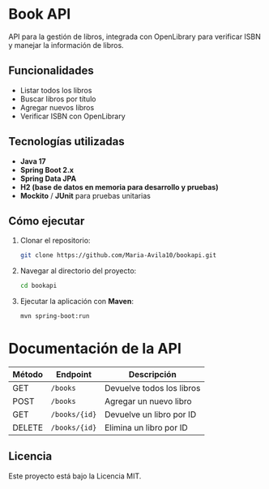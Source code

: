 # Book API

API para la gestión de libros, integrada con OpenLibrary para verificar ISBN y manejar la información de libros.

## Funcionalidades
- Listar todos los libros
- Buscar libros por título
- Agregar nuevos libros
- Verificar ISBN con OpenLibrary

## Tecnologías utilizadas
- **Java 17**
- **Spring Boot 2.x**
- **Spring Data JPA**
- **H2 (base de datos en memoria para desarrollo y pruebas)**
- **Mockito** / **JUnit** para pruebas unitarias

## Cómo ejecutar
1. Clonar el repositorio:
   ```bash
   git clone https://github.com/Maria-Avila10/bookapi.git
   ```
2. Navegar al directorio del proyecto:
   ```bash
   cd bookapi
   ```
3. Ejecutar la aplicación con **Maven**:
   ```bash
   mvn spring-boot:run
   ```

# Documentación de la API
| Método | Endpoint       | Descripción                |
|--------|----------------|----------------------------|
| GET    | `/books`       | Devuelve todos los libros  |
| POST   | `/books`       | Agregar un nuevo libro     |
| GET    | `/books/{id}`  | Devuelve un libro por ID   |
| DELETE | `/books/{id}`  | Elimina un libro por ID    |

## Licencia
Este proyecto está bajo la Licencia MIT.